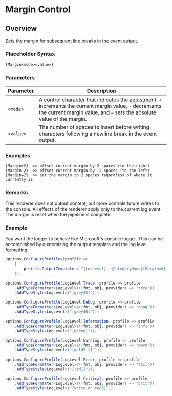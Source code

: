 # Margin Control

## Overview

Sets the margin for subsequent line breaks in the event output.

### Placeholder Syntax

```
{Margin<mode><value>}
```

### Parameters

|Parameter|Description|
|---|---|
|`<mode>`|A control character that indicates the adjustment. `+` increments the current margin value, `-` decrements the current margin value, and `=` sets the absolute value of the margin.|
|`<value>`|The number of spaces to insert before writing characters following a newline break in the event output.|

### Examples

```
{Margin+2}  >> offset current margin by 2 spaces (to the right)
{Margin-2}  >> offset current margin by -2 spaces (to the left)
{Margin=2}  >> set the margin to 2 spaces regardless of where it currently is
```

### Remarks

This renderer does not output content, but more controls future writes to the console. All effects of the renderer apply only to the current log event. The margin is reset when the pipeline is complete.

### Example

You want the logger to behave like Microsoft's console logger. This can be accomplished by customizing the output template and the log level formatting.

```csharp
options.ConfigureProfiles(profile =>
    {
        profile.OutputTemplate = "{LogLevel}: {CategoryName}{Margin=6}{NewLine}{Message}{NewLine+}{Exception}";
    });
    
options.ConfigureProfile(LogLevel.Trace, profile => profile
    .AddTypeFormatter<LogLevel>(((fmt, obj, provider) => "trce"))
    .AddTypeStyle<LogLevel>("[grey35]"));
    
options.ConfigureProfile(LogLevel.Debug, profile => profile
    .AddTypeFormatter<LogLevel>(((fmt, obj, provider) => "dbug"))
    .AddTypeStyle<LogLevel>("[grey46]"));
    
options.ConfigureProfile(LogLevel.Information, profile => profile
    .AddTypeFormatter<LogLevel>(((fmt, obj, provider) => "info"))
    .AddTypeStyle<LogLevel>("[green]"));
    
options.ConfigureProfile(LogLevel.Warning, profile => profile
    .AddTypeFormatter<LogLevel>(((fmt, obj, provider) => "warn"))
    .AddTypeStyle<LogLevel>("[gold3_1]"));
    
options.ConfigureProfile(LogLevel.Error, profile => profile
    .AddTypeFormatter<LogLevel>(((fmt, obj, provider) => "fail"))
    .AddTypeStyle<LogLevel>("[red1]"));
    
options.ConfigureProfile(LogLevel.Critical, profile => profile
    .AddTypeFormatter<LogLevel>(((fmt, obj, provider) => "crit"))
    .AddTypeStyle<LogLevel>("[white on red1]"));
```